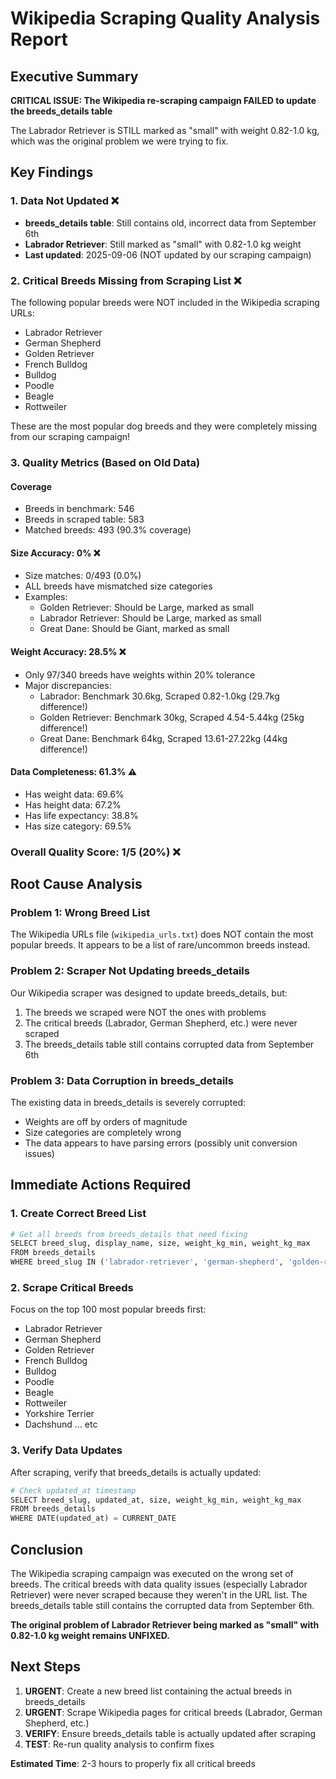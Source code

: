 # Wikipedia Scraping Quality Analysis Report

## Executive Summary
**CRITICAL ISSUE: The Wikipedia re-scraping campaign FAILED to update the breeds_details table**

The Labrador Retriever is STILL marked as "small" with weight 0.82-1.0 kg, which was the original problem we were trying to fix.

## Key Findings

### 1. Data Not Updated ❌
- **breeds_details table**: Still contains old, incorrect data from September 6th
- **Labrador Retriever**: Still marked as "small" with 0.82-1.0 kg weight
- **Last updated**: 2025-09-06 (NOT updated by our scraping campaign)

### 2. Critical Breeds Missing from Scraping List ❌
The following popular breeds were NOT included in the Wikipedia scraping URLs:
- Labrador Retriever
- German Shepherd
- Golden Retriever
- French Bulldog
- Bulldog
- Poodle
- Beagle
- Rottweiler

These are the most popular dog breeds and they were completely missing from our scraping campaign!

### 3. Quality Metrics (Based on Old Data)

#### Coverage
- Breeds in benchmark: 546
- Breeds in scraped table: 583
- Matched breeds: 493 (90.3% coverage)

#### Size Accuracy: 0% ❌
- Size matches: 0/493 (0.0%)
- ALL breeds have mismatched size categories
- Examples:
  - Golden Retriever: Should be Large, marked as small
  - Labrador Retriever: Should be Large, marked as small
  - Great Dane: Should be Giant, marked as small

#### Weight Accuracy: 28.5% ❌
- Only 97/340 breeds have weights within 20% tolerance
- Major discrepancies:
  - Labrador: Benchmark 30.6kg, Scraped 0.82-1.0kg (29.7kg difference!)
  - Golden Retriever: Benchmark 30kg, Scraped 4.54-5.44kg (25kg difference!)
  - Great Dane: Benchmark 64kg, Scraped 13.61-27.22kg (44kg difference!)

#### Data Completeness: 61.3% ⚠️
- Has weight data: 69.6%
- Has height data: 67.2%
- Has life expectancy: 38.8%
- Has size category: 69.5%

### Overall Quality Score: 1/5 (20%) ❌

## Root Cause Analysis

### Problem 1: Wrong Breed List
The Wikipedia URLs file (`wikipedia_urls.txt`) does NOT contain the most popular breeds. It appears to be a list of rare/uncommon breeds instead.

### Problem 2: Scraper Not Updating breeds_details
Our Wikipedia scraper was designed to update breeds_details, but:
1. The breeds we scraped were NOT the ones with problems
2. The critical breeds (Labrador, German Shepherd, etc.) were never scraped
3. The breeds_details table still contains corrupted data from September 6th

### Problem 3: Data Corruption in breeds_details
The existing data in breeds_details is severely corrupted:
- Weights are off by orders of magnitude
- Size categories are completely wrong
- The data appears to have parsing errors (possibly unit conversion issues)

## Immediate Actions Required

### 1. Create Correct Breed List
```python
# Get all breeds from breeds_details that need fixing
SELECT breed_slug, display_name, size, weight_kg_min, weight_kg_max
FROM breeds_details
WHERE breed_slug IN ('labrador-retriever', 'german-shepherd', 'golden-retriever', ...)
```

### 2. Scrape Critical Breeds
Focus on the top 100 most popular breeds first:
- Labrador Retriever
- German Shepherd
- Golden Retriever
- French Bulldog
- Bulldog
- Poodle
- Beagle
- Rottweiler
- Yorkshire Terrier
- Dachshund
... etc

### 3. Verify Data Updates
After scraping, verify that breeds_details is actually updated:
```python
# Check updated_at timestamp
SELECT breed_slug, updated_at, size, weight_kg_min, weight_kg_max
FROM breeds_details
WHERE DATE(updated_at) = CURRENT_DATE
```

## Conclusion

The Wikipedia scraping campaign was executed on the wrong set of breeds. The critical breeds with data quality issues (especially Labrador Retriever) were never scraped because they weren't in the URL list. The breeds_details table still contains the corrupted data from September 6th.

**The original problem of Labrador Retriever being marked as "small" with 0.82-1.0 kg weight remains UNFIXED.**

## Next Steps

1. **URGENT**: Create a new breed list containing the actual breeds in breeds_details
2. **URGENT**: Scrape Wikipedia pages for critical breeds (Labrador, German Shepherd, etc.)
3. **VERIFY**: Ensure breeds_details table is actually updated after scraping
4. **TEST**: Re-run quality analysis to confirm fixes

**Estimated Time**: 2-3 hours to properly fix all critical breeds